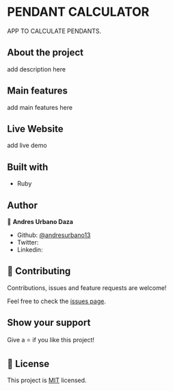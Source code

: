 # PENDANT CALCULATOR

APP TO CALCULATE PENDANTS.  

## About the project 

add description here

## Main features

add main features here

## Live Website   

add live demo

## Built with
* Ruby

## Author

👤 **Andres Urbano Daza**

- Github: [@andresurbano13](https://github.com/andresurbano13)
- Twitter: 
- Linkedin:

## 🤝 Contributing

Contributions, issues and feature requests are welcome!

Feel free to check the [issues page](issues/).

## Show your support

Give a ⭐️ if you like this project!

## 📝 License

This project is [MIT](LICENSE) licensed.
